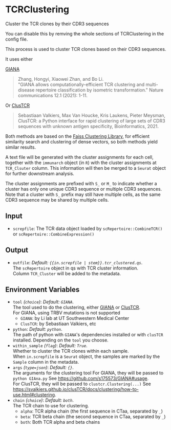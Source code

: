 # TCRClustering

Cluster the TCR clones by their CDR3 sequences

You can disable this by remving the whole sections of
TCRClustering in the config file.<br />

This process is used to cluster TCR clones based on their CDR3 sequences.<br />

It uses either

[GIANA](https://github.com/s175573/GIANA)

> Zhang, Hongyi, Xiaowei Zhan, and Bo Li.<br />
> "GIANA allows computationally-efficient TCR clustering and multi-disease
> repertoire classification by isometric transformation."
> Nature communications 12.1 (2021): 1-11.<br />

Or [ClusTCR](https://github.com/svalkiers/clusTCR)

> Sebastiaan Valkiers, Max Van Houcke, Kris Laukens, Pieter Meysman,
> ClusTCR: a Python interface for rapid clustering of large sets of CDR3
> sequences with unknown antigen specificity,
> Bioinformatics, 2021.<br />

Both methods are based on the
[Faiss Clustering Library](https://github.com/facebookresearch/faiss),
for efficient similarity search and clustering of dense vectors, so both methods
yield similar results.<br />

A text file will be generated with the cluster assignments for each cell, together
with the `immunarch` object (in `R`) with the cluster assignments at `TCR_Clsuter`
column. This information will then be merged to a `Seurat` object for further
downstream analysis.<br />

The cluster assignments are prefixed with `S_` or `M_` to indicate whether a
cluster has only one unique CDR3 sequence or multiple CDR3 sequences.<br />
Note that a cluster with `S_` prefix may still have multiple cells, as the same
CDR3 sequence may be shared by multiple cells.<br />

## Input

- `screpfile`:
    The TCR data object loaded by `scRepertoire::CombineTCR()` or
    `scRepertoire::CombineExpression()`

## Output

- `outfile`: *Default: `{{in.screpfile | stem}}.tcr_clustered.qs`*. <br />
    The `scRepertoire` object in qs with TCR cluster information.<br />
    Column `TCR_Cluster` will be added to the metadata.<br />

## Environment Variables

- `tool` *(`choice`)*: *Default: `GIANA`*. <br />
    The tool used to do the clustering, either
    [GIANA](https://github.com/s175573/GIANA) or
    [ClusTCR](https://github.com/svalkiers/clusTCR).<br />
    For GIANA, using TRBV mutations is not supported
    - `GIANA`:
        by Li lab at UT Southwestern Medical Center
    - `ClusTCR`:
        by Sebastiaan Valkiers, etc
- `python`: *Default: `python`*. <br />
    The path of python with `GIANA`'s dependencies installed
    or with `clusTCR` installed. Depending on the `tool` you choose.<br />
- `within_sample` *(`flag`)*: *Default: `True`*. <br />
    Whether to cluster the TCR clones within each sample.<br />
    When `in.screpfile` is a `Seurat` object, the samples are marked by
    the `Sample` column in the metadata.<br />
- `args` *(`type=json`)*: *Default: `{}`*. <br />
    The arguments for the clustering tool
    For GIANA, they will be passed to `python GIAna.py`
    See <https://github.com/s175573/GIANA#usage>.<br />
    For ClusTCR, they will be passed to `clustcr.Clustering(...)`
    See <https://svalkiers.github.io/clusTCR/docs/clustering/how-to-use.html#clustering>.<br />
- `chain` *(`choice`)*: *Default: `both`*. <br />
    The TCR chain to use for clustering.<br />
    - `alpha`:
        TCR alpha chain (the first sequence in CTaa, separated by `_`)
    - `beta`:
        TCR beta chain (the second sequence in CTaa, separated by `_`)
    - `both`:
        Both TCR alpha and beta chains

